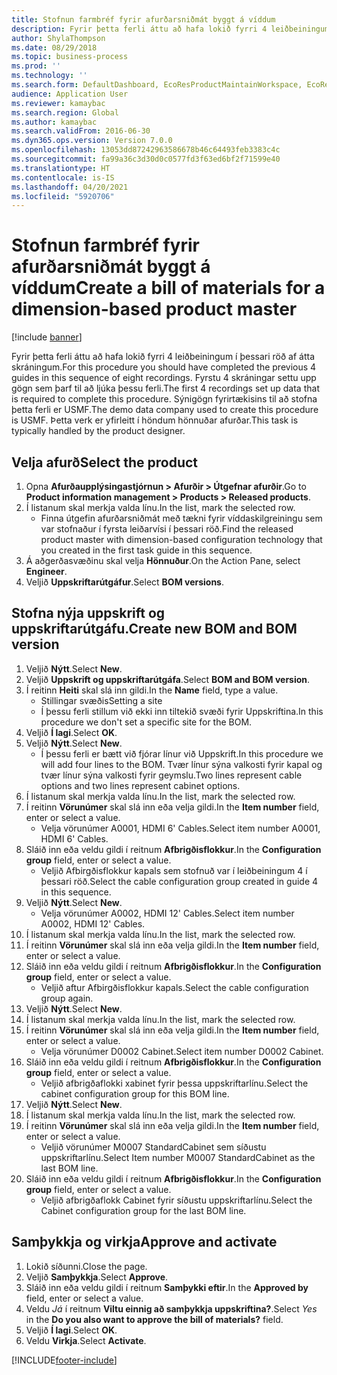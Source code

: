 ```yaml
---
title: Stofnun farmbréf fyrir afurðarsniðmát byggt á víddum
description: Fyrir þetta ferli áttu að hafa lokið fyrri 4 leiðbeiningum í þessari röð af átta skráningum.
author: ShylaThompson
ms.date: 08/29/2018
ms.topic: business-process
ms.prod: ''
ms.technology: ''
ms.search.form: DefaultDashboard, EcoResProductMaintainWorkspace, EcoResProductOpenCasesFormPart, EcoResProductDetailsExtended, BOMConsistOf, BOMTable, InventItemIdLookupSimple, HcmWorkerLookUp
audience: Application User
ms.reviewer: kamaybac
ms.search.region: Global
ms.author: kamaybac
ms.search.validFrom: 2016-06-30
ms.dyn365.ops.version: Version 7.0.0
ms.openlocfilehash: 13053dd87242963586678b46c64493feb3383c4c
ms.sourcegitcommit: fa99a36c3d30d0c0577fd3f63ed6bf2f71599e40
ms.translationtype: HT
ms.contentlocale: is-IS
ms.lasthandoff: 04/20/2021
ms.locfileid: "5920706"
---
```

# <a name="create-a-bill-of-materials-for-a-dimension-based-product-master"></a><span data-ttu-id="0b252-103">Stofnun farmbréf fyrir afurðarsniðmát byggt á víddum</span><span class="sxs-lookup"><span data-stu-id="0b252-103">Create a bill of materials for a dimension-based product master</span></span>

[!include [banner](../../includes/banner.md)]

<span data-ttu-id="0b252-104">Fyrir þetta ferli áttu að hafa lokið fyrri 4 leiðbeiningum í þessari röð af átta skráningum.</span><span class="sxs-lookup"><span data-stu-id="0b252-104">For this procedure you should have completed the previous 4 guides in this sequence of eight recordings.</span></span> <span data-ttu-id="0b252-105">Fyrstu 4 skráningar settu upp gögn sem þarf til að ljúka þessu ferli.</span><span class="sxs-lookup"><span data-stu-id="0b252-105">The first 4 recordings set up data that is required to complete this procedure.</span></span> <span data-ttu-id="0b252-106">Sýnigögn fyrirtækisins til að stofna þetta ferli er USMF.</span><span class="sxs-lookup"><span data-stu-id="0b252-106">The demo data company used to create this procedure is USMF.</span></span> <span data-ttu-id="0b252-107">Þetta verk er yfirleitt í höndum hönnuðar afurðar.</span><span class="sxs-lookup"><span data-stu-id="0b252-107">This task is typically handled by the product designer.</span></span>

## <a name="select-the-product"></a><span data-ttu-id="0b252-108">Velja afurð</span><span class="sxs-lookup"><span data-stu-id="0b252-108">Select the product</span></span>

1. <span data-ttu-id="0b252-109">Opna **Afurðaupplýsingastjórnun \> Afurðir \> Útgefnar afurðir**.</span><span class="sxs-lookup"><span data-stu-id="0b252-109">Go to **Product information management \> Products \> Released products**.</span></span>
1. <span data-ttu-id="0b252-110">Í listanum skal merkja valda línu.</span><span class="sxs-lookup"><span data-stu-id="0b252-110">In the list, mark the selected row.</span></span>
    * <span data-ttu-id="0b252-111">Finna útgefin afurðarsniðmát með tækni fyrir víddaskilgreiningu sem var stofnaður í fyrsta leiðarvísi í þessari röð.</span><span class="sxs-lookup"><span data-stu-id="0b252-111">Find the released product master with dimension-based configuration technology that you created in the first task guide in this sequence.</span></span>  
1. <span data-ttu-id="0b252-112">Á aðgerðasvæðinu skal velja **Hönnuður**.</span><span class="sxs-lookup"><span data-stu-id="0b252-112">On the Action Pane, select **Engineer**.</span></span>
1. <span data-ttu-id="0b252-113">Veljið **Uppskriftarútgáfur**.</span><span class="sxs-lookup"><span data-stu-id="0b252-113">Select **BOM versions**.</span></span>

## <a name="create-new-bom-and-bom-version"></a><span data-ttu-id="0b252-114">Stofna nýja uppskrift og uppskriftarútgáfu.</span><span class="sxs-lookup"><span data-stu-id="0b252-114">Create new BOM and BOM version</span></span>

1. <span data-ttu-id="0b252-115">Veljið **Nýtt**.</span><span class="sxs-lookup"><span data-stu-id="0b252-115">Select **New**.</span></span>
1. <span data-ttu-id="0b252-116">Veljið **Uppskrift og uppskriftarútgáfa**.</span><span class="sxs-lookup"><span data-stu-id="0b252-116">Select **BOM and BOM version**.</span></span>
1. <span data-ttu-id="0b252-117">Í reitinn **Heiti** skal slá inn gildi.</span><span class="sxs-lookup"><span data-stu-id="0b252-117">In the **Name** field, type a value.</span></span>
    * <span data-ttu-id="0b252-118">Stillingar svæðis</span><span class="sxs-lookup"><span data-stu-id="0b252-118">Setting a site</span></span>  
    * <span data-ttu-id="0b252-119">Í þessu ferli stillum við ekki inn tiltekið svæði fyrir Uppskriftina.</span><span class="sxs-lookup"><span data-stu-id="0b252-119">In this procedure we don't set a specific site for the BOM.</span></span>  
1. <span data-ttu-id="0b252-120">Veljið **Í lagi**.</span><span class="sxs-lookup"><span data-stu-id="0b252-120">Select **OK**.</span></span>
1. <span data-ttu-id="0b252-121">Veljið **Nýtt**.</span><span class="sxs-lookup"><span data-stu-id="0b252-121">Select **New**.</span></span>
    * <span data-ttu-id="0b252-122">Í þessu ferli er bætt við fjórar línur við Uppskrift.</span><span class="sxs-lookup"><span data-stu-id="0b252-122">In this procedure we will add four lines to the BOM.</span></span> <span data-ttu-id="0b252-123">Tvær línur sýna valkosti fyrir kapal og tvær línur sýna valkosti fyrir geymslu.</span><span class="sxs-lookup"><span data-stu-id="0b252-123">Two lines represent cable options and two lines represent cabinet options.</span></span>  
1. <span data-ttu-id="0b252-124">Í listanum skal merkja valda línu.</span><span class="sxs-lookup"><span data-stu-id="0b252-124">In the list, mark the selected row.</span></span>
1. <span data-ttu-id="0b252-125">Í reitinn **Vörunúmer** skal slá inn eða velja gildi.</span><span class="sxs-lookup"><span data-stu-id="0b252-125">In the **Item number** field, enter or select a value.</span></span>
    * <span data-ttu-id="0b252-126">Velja vörunúmer A0001, HDMI 6' Cables.</span><span class="sxs-lookup"><span data-stu-id="0b252-126">Select item number A0001, HDMI 6' Cables.</span></span>  
1. <span data-ttu-id="0b252-127">Sláið inn eða veldu gildi í reitnum **Afbrigðisflokkur**.</span><span class="sxs-lookup"><span data-stu-id="0b252-127">In the **Configuration group** field, enter or select a value.</span></span>
    * <span data-ttu-id="0b252-128">Veljið Afbirgðisflokkur kapals sem stofnuð var í leiðbeiningum 4 í þessari röð.</span><span class="sxs-lookup"><span data-stu-id="0b252-128">Select the cable configuration group created in guide 4 in this sequence.</span></span>  
1. <span data-ttu-id="0b252-129">Veljið **Nýtt**.</span><span class="sxs-lookup"><span data-stu-id="0b252-129">Select **New**.</span></span>
    * <span data-ttu-id="0b252-130">Velja vörunúmer A0002, HDMI 12' Cables.</span><span class="sxs-lookup"><span data-stu-id="0b252-130">Select item number A0002, HDMI 12' Cables.</span></span>  
1. <span data-ttu-id="0b252-131">Í listanum skal merkja valda línu.</span><span class="sxs-lookup"><span data-stu-id="0b252-131">In the list, mark the selected row.</span></span>
1. <span data-ttu-id="0b252-132">Í reitinn **Vörunúmer** skal slá inn eða velja gildi.</span><span class="sxs-lookup"><span data-stu-id="0b252-132">In the **Item number** field, enter or select a value.</span></span>
1. <span data-ttu-id="0b252-133">Sláið inn eða veldu gildi í reitnum **Afbrigðisflokkur**.</span><span class="sxs-lookup"><span data-stu-id="0b252-133">In the **Configuration group** field, enter or select a value.</span></span>
    * <span data-ttu-id="0b252-134">Veljið aftur Afbirgðisflokkur kapals.</span><span class="sxs-lookup"><span data-stu-id="0b252-134">Select the cable configuration group again.</span></span>  
1. <span data-ttu-id="0b252-135">Veljið **Nýtt**.</span><span class="sxs-lookup"><span data-stu-id="0b252-135">Select **New**.</span></span>
1. <span data-ttu-id="0b252-136">Í listanum skal merkja valda línu.</span><span class="sxs-lookup"><span data-stu-id="0b252-136">In the list, mark the selected row.</span></span>
1. <span data-ttu-id="0b252-137">Í reitinn **Vörunúmer** skal slá inn eða velja gildi.</span><span class="sxs-lookup"><span data-stu-id="0b252-137">In the **Item number** field, enter or select a value.</span></span>
    * <span data-ttu-id="0b252-138">Velja vörunúmer D0002 Cabinet.</span><span class="sxs-lookup"><span data-stu-id="0b252-138">Select item number D0002 Cabinet.</span></span>  
1. <span data-ttu-id="0b252-139">Sláið inn eða veldu gildi í reitnum **Afbrigðisflokkur**.</span><span class="sxs-lookup"><span data-stu-id="0b252-139">In the **Configuration group** field, enter or select a value.</span></span>
    * <span data-ttu-id="0b252-140">Veljið afbrigðaflokki xabinet fyrir þessa uppskriftarlínu.</span><span class="sxs-lookup"><span data-stu-id="0b252-140">Select the cabinet configuration group for this BOM line.</span></span>  
1. <span data-ttu-id="0b252-141">Veljið **Nýtt**.</span><span class="sxs-lookup"><span data-stu-id="0b252-141">Select **New**.</span></span>
1. <span data-ttu-id="0b252-142">Í listanum skal merkja valda línu.</span><span class="sxs-lookup"><span data-stu-id="0b252-142">In the list, mark the selected row.</span></span>
1. <span data-ttu-id="0b252-143">Í reitinn **Vörunúmer** skal slá inn eða velja gildi.</span><span class="sxs-lookup"><span data-stu-id="0b252-143">In the **Item number** field, enter or select a value.</span></span>
    * <span data-ttu-id="0b252-144">Veljið vörunúmer M0007 StandardCabinet sem síðustu uppskriftarlínu.</span><span class="sxs-lookup"><span data-stu-id="0b252-144">Select Item number M0007 StandardCabinet as the last BOM line.</span></span>  
1. <span data-ttu-id="0b252-145">Sláið inn eða veldu gildi í reitnum **Afbrigðisflokkur**.</span><span class="sxs-lookup"><span data-stu-id="0b252-145">In the **Configuration group** field, enter or select a value.</span></span>
    * <span data-ttu-id="0b252-146">Veljið afbrigðaflokk Cabinet fyrir síðustu uppskriftarlínu.</span><span class="sxs-lookup"><span data-stu-id="0b252-146">Select the Cabinet configuration group for the last BOM line.</span></span>  

## <a name="approve-and-activate"></a><span data-ttu-id="0b252-147">Samþykkja og virkja</span><span class="sxs-lookup"><span data-stu-id="0b252-147">Approve and activate</span></span>

1. <span data-ttu-id="0b252-148">Lokið síðunni.</span><span class="sxs-lookup"><span data-stu-id="0b252-148">Close the page.</span></span>
1. <span data-ttu-id="0b252-149">Veljið **Samþykkja**.</span><span class="sxs-lookup"><span data-stu-id="0b252-149">Select **Approve**.</span></span>
1. <span data-ttu-id="0b252-150">Sláið inn eða veldu gildi í reitnum **Samþykki eftir**.</span><span class="sxs-lookup"><span data-stu-id="0b252-150">In the **Approved by** field, enter or select a value.</span></span>
1. <span data-ttu-id="0b252-151">Veldu *Já* í reitnum **Viltu einnig að samþykkja uppskriftina?**.</span><span class="sxs-lookup"><span data-stu-id="0b252-151">Select *Yes* in the **Do you also want to approve the bill of materials?** field.</span></span>
1. <span data-ttu-id="0b252-152">Veljið **Í lagi**.</span><span class="sxs-lookup"><span data-stu-id="0b252-152">Select **OK**.</span></span>
1. <span data-ttu-id="0b252-153">Veldu **Virkja**.</span><span class="sxs-lookup"><span data-stu-id="0b252-153">Select **Activate**.</span></span>



[!INCLUDE[footer-include](../../../includes/footer-banner.md)]